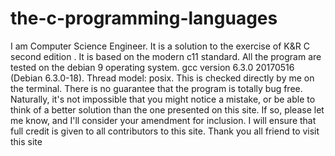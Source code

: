 # the-c-programming-languages
I am Computer Science Engineer.
It is a solution to the exercise of K&R C second edition . 
It is based on the modern c11 standard.
All the program are tested on the debian 9 operating system. gcc version 6.3.0 20170516 (Debian 6.3.0-18). Thread model: posix. 
This is checked directly by me on the terminal.
There is no guarantee that the program is totally bug free. 
Naturally, it's not impossible that you might notice a mistake, or be able to think of a better solution than the one presented on this site.
If so, please let me know, and I'll consider your amendment for inclusion.
I will ensure that full credit is given to all contributors to this site. 
Thank you all friend to visit this site 
